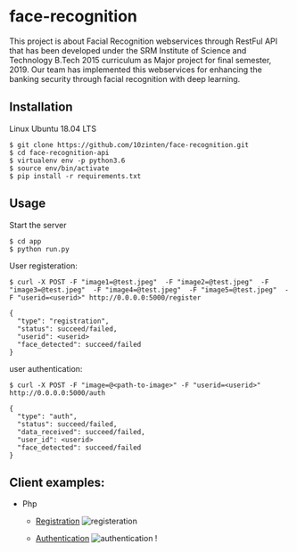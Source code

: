 # face-recognition
This project is about Facial Recognition webservices through RestFul API that has been developed under the SRM Institute of Science and Technology B.Tech 2015 curriculum as Major project for final semester, 2019. Our team has implemented this webservices for enhancing the banking security through facial recognition with deep learning.

## Installation
Linux Ubuntu 18.04 LTS
```
$ git clone https://github.com/10zinten/face-recognition.git
$ cd face-recognition-api
$ virtualenv env -p python3.6
$ source env/bin/activate
$ pip install -r requirements.txt
```

## Usage
Start the server
```
$ cd app
$ python run.py
```

User registeration:
```
$ curl -X POST -F "image1=@test.jpeg"  -F "image2=@test.jpeg"  -F "image3=@test.jpeg"  -F "image4=@test.jpeg"  -F "image5=@test.jpeg"  -F "userid=<userid>" http://0.0.0.0:5000/register

{
  "type": "registration",
  "status": succeed/failed,
  "userid": <userid>
  "face_detected": succeed/failed
}
```

user authentication:
```
$ curl -X POST -F "image=@<path-to-image>" -F "userid=<userid>" http://0.0.0.0:5000/auth

{
  "type": "auth",
  "status": succeed/failed, 
  "data_received": succeed/failed, 
  "user_id": <userid>
  "face_detected": succeed/failed
}
```

## Client examples: 
- Php
  - [Registration](https://github.com/10zinten/face-recognition-api/blob/master/examples/php/register.php)
    ![registeration](https://github.com/10zinten/face-recognition-api/blob/master/examples/php/imgs/api_register.png)
    
  - [Authentication](https://github.com/10zinten/face-recognition-api/blob/master/examples/php/auth.php)
    ![authentication](https://github.com/10zinten/face-recognition-api/blob/master/examples/php/imgs/api_auth.png)
    !
